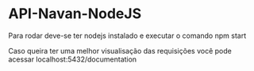 # API-Navan-NodeJS

<p>Para rodar deve-se ter nodejs instalado e executar o comando npm start</p>
<p>Caso queira ter uma melhor visualisação das requisições você pode acessar localhost:5432/documentation</p>

